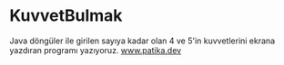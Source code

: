 # KuvvetBulmak
Java döngüler ile girilen sayıya kadar olan 4 ve 5'in kuvvetlerini ekrana yazdıran programı yazıyoruz.
www.patika.dev
